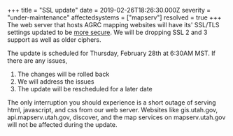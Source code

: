 +++
title = "SSL update"
date = 2019-02-26T18:26:30.000Z
severity = "under-maintenance"
affectedsystems = ["mapserv"]
resolved = true
+++
The web server that hosts AGRC mapping websites will have its' SSL/TLS settings updated to be [more secure](https://www.ssllabs.com/ssltest/analyze.html?d=atlas.utah.gov). We will be dropping SSL 2 and 3 support as well as older ciphers.

The update is scheduled for Thursday, February 28th at 6:30AM MST. If there are any issues,

1. The changes will be rolled back
1. We will address the issues
1. The update will be rescheduled for a later date

The only interruption you should experience is a short outage of serving html, javascript, and css from our web server. Websites like gis.utah.gov, api.mapserv.utah.gov, discover, and the map services on mapserv.utah.gov will not be affected during the update.
